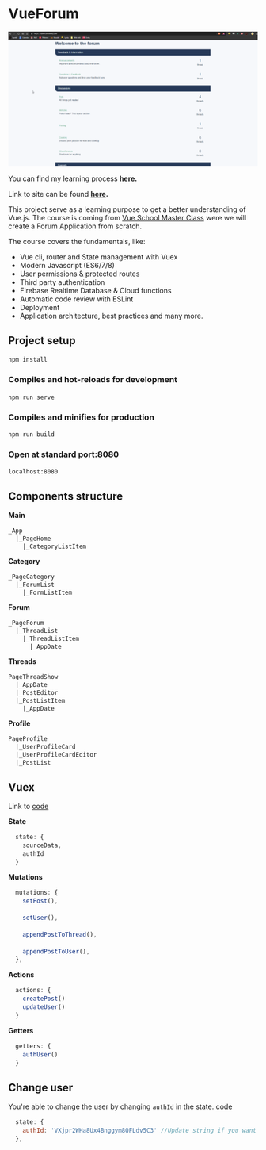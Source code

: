 # VueForum
![Demo of the project in the second week](./readme_assets/demo.gif)

You can find my learning process **[here](./Process.md).**

Link to site can be found **[here](https://vueforum.netlify.com/
).**

This project serve as a learning purpose to get a better understanding of Vue.js. The course is coming from [Vue School Master Class](https://vueschool.io/courses/the-vuejs-master-class) were we will create a Forum Application from scratch. 

The course covers the fundamentals, like:
- Vue cli, router and State management with Vuex
- Modern Javascript (ES6/7/8)
- User permissions & protected routes
- Third party authentication
- Firebase Realtime Database & Cloud functions
- Automatic code review with ESLint
- Deployment
- Application architecture, best practices and many more. 

## Project setup
```
npm install
```

### Compiles and hot-reloads for development
```
npm run serve
```

### Compiles and minifies for production
```
npm run build
```

### Open at standard port:8080
```
localhost:8080
```

## Components structure

**Main**
```
_App
  |_PageHome
    |_CategoryListItem
```

**Category**
```
_PageCategory
  |_ForumList
    |_FormListItem
```

**Forum**
```
_PageForum
  |_ThreadList
    |_ThreadListItem
      |_AppDate
```

**Threads**
```
PageThreadShow
  |_AppDate
  |_PostEditor
  |_PostListItem
    |_AppDate
```

**Profile**
```
PageProfile
  |_UserProfileCard
  |_UserProfileCardEditor
  |_PostList
```

## Vuex
Link to [code](https://github.com/niyorn/VueForum/blob/master/src/store.js)


**State**
```javascript
  state: {
    sourceData,
    authId
  }
```

**Mutations**
```javascript
  mutations: {
    setPost(),

    setUser(),

    appendPostToThread(),

    appendPostToUser(),
  },
```

**Actions**
```javascript
  actions: {
    createPost()
    updateUser()
  }
```


**Getters**
```javascript 
  getters: {
    authUser()
  }
```

## Change user
You're able to change the user by changing `authId` in the state. [code](https://github.com/niyorn/VueForum/blob/master/src/store.js#L10)

```javascript
  state: {
    authId: 'VXjpr2WHa8Ux4Bnggym8QFLdv5C3' //Update string if you want to change the user.
  },
```

